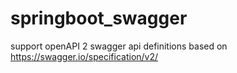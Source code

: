 # springboot_swagger
support openAPI 2 swagger api definitions based on https://swagger.io/specification/v2/
